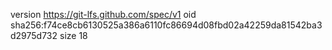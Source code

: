 version https://git-lfs.github.com/spec/v1
oid sha256:f74ce8cb6130525a386a6110fc86694d08fbd02a42259da81542ba3d2975d732
size 18
